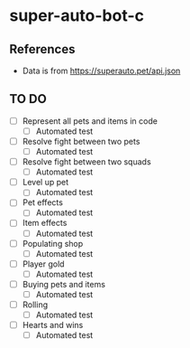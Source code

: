 # super-auto-bot-c

## References

- Data is from https://superauto.pet/api.json

## TO DO

- [ ] Represent all pets and items in code
  - [ ] Automated test
- [ ] Resolve fight between two pets
  - [ ] Automated test
- [ ] Resolve fight between two squads
  - [ ] Automated test
- [ ] Level up pet
  - [ ] Automated test
- [ ] Pet effects
  - [ ] Automated test
- [ ] Item effects
  - [ ] Automated test
- [ ] Populating shop
  - [ ] Automated test
- [ ] Player gold
  - [ ] Automated test
- [ ] Buying pets and items
  - [ ] Automated test
- [ ] Rolling
  - [ ] Automated test
- [ ] Hearts and wins
  - [ ] Automated test
